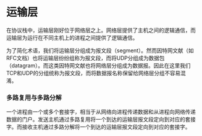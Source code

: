 # 运输层

在协议栈中，运输层刚好位于网络层之上。网络层提供了主机之间的逻辑通信，而运输层为运行在不同主机上的进程之间提供了逻辑通信。

为了简化术语，我们将运输层分组成为报文段（segment）。然而因特网文献（如RFC文档）也将运输层纷纷组称为报文段，而将UDP分组成为数据包（datagram）。而这类因特网文献也将网络层分组成为数据报。因此在这里我们TCP和UDP的分组统称为报文段，而将数据报名称保留给网络层分组不容易混淆。

### 多路复用与多路分解

一个进程由一个或多个套接字，相当于从网络向进程传递数据和从进程向网络传递数据的门户。发送主机通过多路复用将一个到达的运输层报文段定向到对应的套接字。而接收主机通过多路分解将一个到达的运输层报文段定向到对应的套接字。

